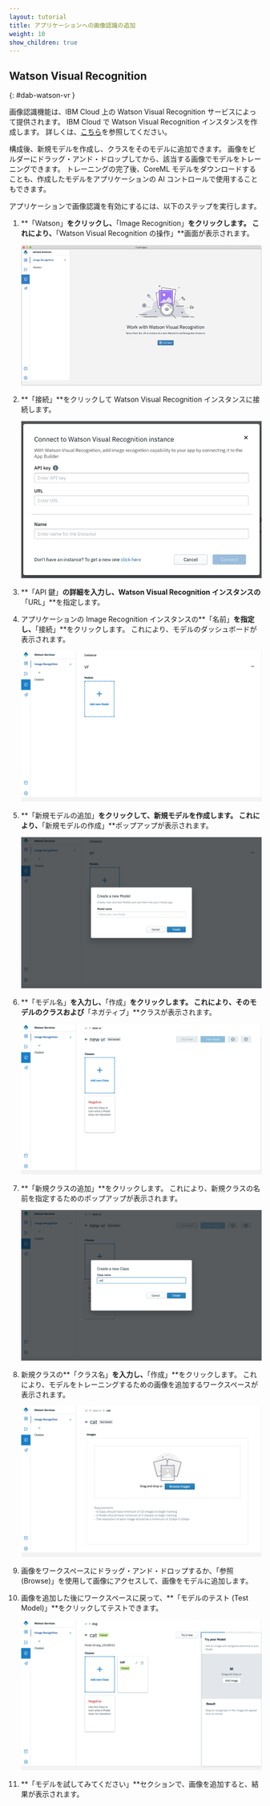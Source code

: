 ```yaml
---
layout: tutorial
title: アプリケーションへの画像認識の追加
weight: 10
show_children: true
---
```

<!-- NLS_CHARSET=UTF-8 -->
## Watson Visual Recognition
{: #dab-watson-vr }

画像認識機能は、IBM Cloud 上の Watson Visual Recognition サービスによって提供されます。 IBM Cloud で Watson Visual Recognition インスタンスを作成します。 詳しくは、[こちら](https://cloud.ibm.com/catalog/services/visual-recognition)を参照してください。

構成後、新規モデルを作成し、クラスをそのモデルに追加できます。 画像をビルダーにドラッグ・アンド・ドロップしてから、該当する画像でモデルをトレーニングできます。 トレーニングの完了後、CoreML モデルをダウンロードすることも、作成したモデルをアプリケーションの AI コントロールで使用することもできます。

アプリケーションで画像認識を有効にするには、以下のステップを実行します。

1. **「Watson」**をクリックし、**「Image Recognition」**をクリックします。 これにより、**「Watson Visual Recognition の操作」**画面が表示されます。

    ![Watson Visual Recognition](dab-watson-vr.png)

2. **「接続」**をクリックして Watson Visual Recognition インスタンスに接続します。

    ![Watson Visual Recognition インスタンス](dab-watson-vr-instance.png)

3. **「API 鍵」**の詳細を入力し、Watson Visual Recognition インスタンスの**「URL」**を指定します。 
4. アプリケーションの Image Recognition インスタンスの**「名前」**を指定し、**「接続」**をクリックします。 これにより、モデルのダッシュボードが表示されます。

    ![Watson VR の新規モデル](dab-watson-vr-new-model.png)

5. **「新規モデルの追加」**をクリックして、新規モデルを作成します。 これにより、**「新規モデルの作成」**ポップアップが表示されます。

    ![Watson VR モデル名](dab-watson-vr-model-name.png)

6. **「モデル名」**を入力し、**「作成」**をクリックします。 これにより、そのモデルのクラスおよび**「ネガティブ」**クラスが表示されます。

    ![Watson VR モデルのクラス](dab-watson-vr-model-class.png)

7. **「新規クラスの追加」**をクリックします。 これにより、新規クラスの名前を指定するためのポップアップが表示されます。

    ![Watson VR モデルのクラス名](dab-watson-vr-model-class-name.png)

8. 新規クラスの**「クラス名」**を入力し、**「作成」**をクリックします。 これにより、モデルをトレーニングするための画像を追加するワークスペースが表示されます。

    ![Watson VR モデルのクラスのトレーニング](dab-watson-vr-model-class-train.png)

9. 画像をワークスペースにドラッグ・アンド・ドロップするか、「参照 (Browse)」を使用して画像にアクセスして、画像をモデルに追加します。

10. 画像を追加した後にワークスペースに戻って、**「モデルのテスト (Test Model)」**をクリックしてテストできます。

    ![Watson VR モデルのクラスのテスト](dab-watson-vr-model-class-train-test.png)

11. **「モデルを試してみてください」**セクションで、画像を追加すると、結果が表示されます。

